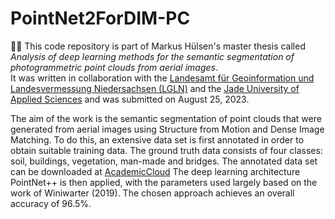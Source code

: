 # PointNet2ForDIM-PC
:man_student: This code repository is part of Markus Hülsen's master thesis called *Analysis of deep learning methods for the semantic segmentation of photogrammetric point clouds from aerial images*. <br>
It was written in collaboration with the [Landesamt für Geoinformation und Landesvermessung Niedersachsen (LGLN)](https://www.lgln.niedersachsen.de/startseite/) and the [Jade University of Applied Sciences](https://www.jade-hs.de/) and was submitted on August 25, 2023.

The aim of the work is the semantic segmentation of point clouds that were generated from aerial images using Structure from Motion and Dense Image Matching. To do this, an extensive data set is first annotated in order to obtain suitable training data. The ground truth data consists of four classes: soil, buildings, vegetation, man-made and bridges. The annotated data set can be downloaded at [AcademicCloud](https://sync.academiccloud.de/index.php/s/hj5C7ebHkkTZkvQ)
The deep learning architecture PointNet++ is then applied, with the parameters used largely based on the work of Winiwarter (2019). The chosen approach achieves an overall accuracy of 96.5%.
